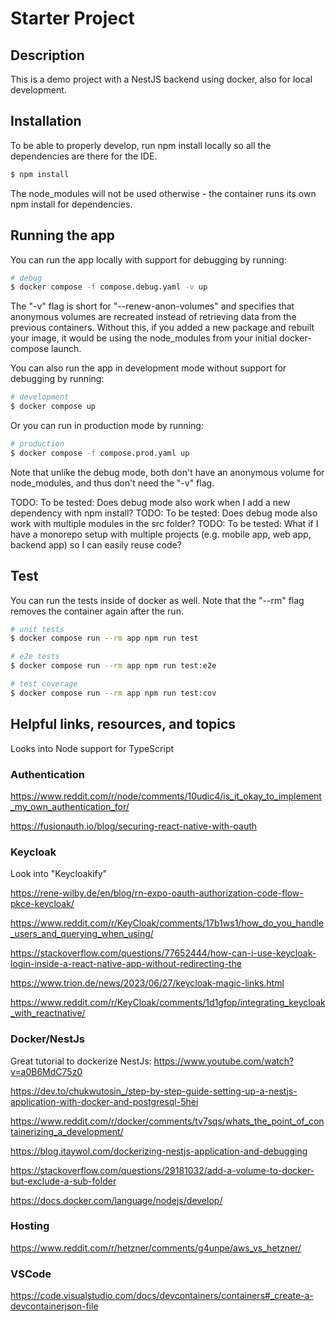 # Starter Project

## Description

This is a demo project with a NestJS backend using docker, also for local development.

## Installation

To be able to properly develop, run npm install locally so all the dependencies are there for the IDE.

```bash
$ npm install
```

The node_modules will not be used otherwise - the container runs its own npm install for dependencies.

## Running the app

You can run the app locally with support for debugging by running:

```bash
# debug
$ docker compose -f compose.debug.yaml -v up
```

The "-v" flag is short for "--renew-anon-volumes" and specifies that anonymous volumes are recreated instead of retrieving data from the previous containers. Without this, if you added a new package and rebuilt your image, it would be using the node_modules from your initial docker-compose launch.

You can also run the app in development mode without support for debugging by running:

```bash
# development
$ docker compose up
```

Or you can run in production mode by running:

```bash
# production
$ docker compose -f compose.prod.yaml up
```

Note that unlike the debug mode, both don't have an anonymous volume for node_modules, and thus don't need the "-v" flag.

TODO: To be tested: Does debug mode also work when I add a new dependency with npm install?
TODO: To be tested: Does debug mode also work with multiple modules in the src folder?
TODO: To be tested: What if I have a monorepo setup with multiple projects (e.g. mobile app, web app, backend app) so I can easily reuse code?

## Test

You can run the tests inside of docker as well. Note that the "--rm" flag removes the container again after the run.

```bash
# unit tests
$ docker compose run --rm app npm run test

# e2e tests
$ docker compose run --rm app npm run test:e2e

# test coverage
$ docker compose run --rm app npm run test:cov
```

## Helpful links, resources, and topics

Looks into Node support for TypeScript

### Authentication

https://www.reddit.com/r/node/comments/10udic4/is_it_okay_to_implement_my_own_authentication_for/

https://fusionauth.io/blog/securing-react-native-with-oauth

### Keycloak

Look into "Keycloakify"

https://rene-wilby.de/en/blog/rn-expo-oauth-authorization-code-flow-pkce-keycloak/

https://www.reddit.com/r/KeyCloak/comments/17b1ws1/how_do_you_handle_users_and_querying_when_using/

https://stackoverflow.com/questions/77652444/how-can-i-use-keycloak-login-inside-a-react-native-app-without-redirecting-the

https://www.trion.de/news/2023/06/27/keycloak-magic-links.html

https://www.reddit.com/r/KeyCloak/comments/1d1gfop/integrating_keycloak_with_reactnative/

### Docker/NestJs

Great tutorial to dockerize NestJs:
https://www.youtube.com/watch?v=a0B6MdC75z0

https://dev.to/chukwutosin_/step-by-step-guide-setting-up-a-nestjs-application-with-docker-and-postgresql-5hei

https://www.reddit.com/r/docker/comments/tv7sqs/whats_the_point_of_containerizing_a_development/

https://blog.itaywol.com/dockerizing-nestjs-application-and-debugging

https://stackoverflow.com/questions/29181032/add-a-volume-to-docker-but-exclude-a-sub-folder

https://docs.docker.com/language/nodejs/develop/

### Hosting

https://www.reddit.com/r/hetzner/comments/g4unpe/aws_vs_hetzner/

### VSCode

https://code.visualstudio.com/docs/devcontainers/containers#_create-a-devcontainerjson-file